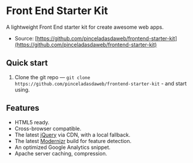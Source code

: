 # Front End Starter Kit

A lightweight Front End starter kit for create awesome web apps.

* Source: [https://github.com/pinceladasdaweb/frontend-starter-kit](https://github.com/pinceladasdaweb/frontend-starter-kit)

## Quick start

1. Clone the git repo — `git clone
   https://github.com/pinceladasdaweb/frontend-starter-kit` - and start using.


## Features

* HTML5 ready.
* Cross-browser compatible.
* The latest [jQuery](http://jquery.com/) via CDN, with a local fallback.
* The latest [Modernizr](http://modernizr.com/) build for feature detection.
* An optimized Google Analytics snippet.
* Apache server caching, compression.
